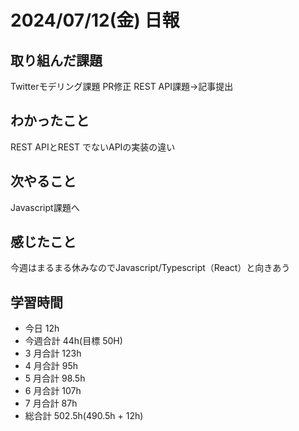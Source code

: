 # 2024/07/12(金) 日報

## 取り組んだ課題
Twitterモデリング課題 PR修正
REST API課題→記事提出

## わかったこと
REST APIとREST でないAPIの実装の違い

## 次やること
Javascript課題へ

## 感じたこと
今週はまるまる休みなのでJavascript/Typescript（React）と向きあう


## 学習時間

- 今日 12h
- 今週合計 44h(目標 50H)
- 3 月合計 123h
- 4 月合計 95h
- 5 月合計 98.5h
- 6 月合計 107h
- 7 月合計 87h
- 総合計 502.5h(490.5h + 12h)
